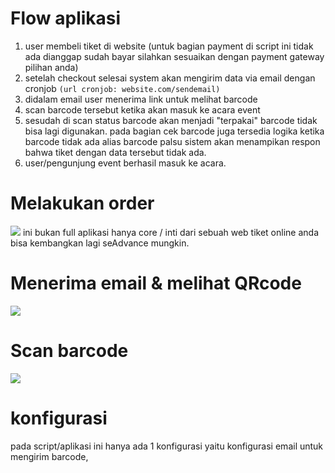 # Flow aplikasi
1. user membeli tiket di website (untuk bagian payment di script ini tidak ada dianggap sudah bayar silahkan sesuaikan dengan payment gateway pilihan anda)
2. setelah checkout selesai system akan mengirim data via email dengan cronjob <code>(url cronjob: website.com/sendemail)</code>
3. didalam email user menerima link untuk melihat barcode
4. scan barcode tersebut ketika akan masuk ke acara event
5. sesudah di scan status barcode akan menjadi "terpakai" barcode tidak bisa lagi digunakan. pada bagian cek barcode juga tersedia logika ketika barcode tidak ada alias barcode palsu sistem akan menampikan respon bahwa tiket dengan data tersebut tidak ada.
6. user/pengunjung event berhasil masuk ke acara.

# Melakukan order
<img src="https://i.ibb.co/GQcp8Y3/order.gif">
ini bukan full aplikasi hanya core / inti dari sebuah web tiket online anda bisa kembangkan lagi seAdvance mungkin.

# Menerima email & melihat QRcode
<img src="https://i.ibb.co/Tcm2HRV/email-cek-QR.gif">

# Scan barcode

<img src="https://i.ibb.co/KX6SsH2/Scan-Barcode.gif">


# konfigurasi
pada script/aplikasi ini hanya ada 1 konfigurasi yaitu konfigurasi email untuk mengirim barcode,

